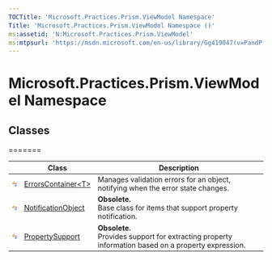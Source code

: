 ```yaml
---
TOCTitle: 'Microsoft.Practices.Prism.ViewModel Namespace'
Title: 'Microsoft.Practices.Prism.ViewModel Namespace ()'
ms:assetid: 'N:Microsoft.Practices.Prism.ViewModel'
ms:mtpsurl: 'https://msdn.microsoft.com/en-us/library/Gg419047(v=PandP.50)'
---
```


# Microsoft.Practices.Prism.ViewModel Namespace

## Classes
=======

<span id="classToggle"></span>
<table>

<thead>
<tr class="header">
<th> </th>
<th>Class</th>
<th>Description</th>
</tr>
</thead>
<tbody>
<tr class="odd">
<td><img src="images/public-class.gif" title="Public class" /></td>
<td><a href="https://msdn.microsoft.com/en-us/library/gg431577(v=pandp.50)">ErrorsContainer&lt;T&gt;</a></td>
<td><div class="summary">
Manages validation errors for an object, notifying when the error state changes.
</div></td>
</tr>
<tr class="even">
<td><img src="images/public-class.gif" title="Public class" /></td>
<td><a href="https://msdn.microsoft.com/en-us/library/microsoft.practices.prism.viewmodel.notificationobject(v=pandp.50)">NotificationObject</a></td>
<td><strong>Obsolete.</strong>
<div class="summary">
Base class for items that support property notification.
</div></td>
</tr>
<tr class="odd">
<td><img src="images/public-class.gif" title="Public class" /></td>
<td><a href="https://msdn.microsoft.com/en-us/library/microsoft.practices.prism.viewmodel.propertysupport(v=pandp.50)">PropertySupport</a></td>
<td><strong>Obsolete.</strong>
<div class="summary">
Provides support for extracting property information based on a property expression.
</div></td>
</tr>
</tbody>
</table>
